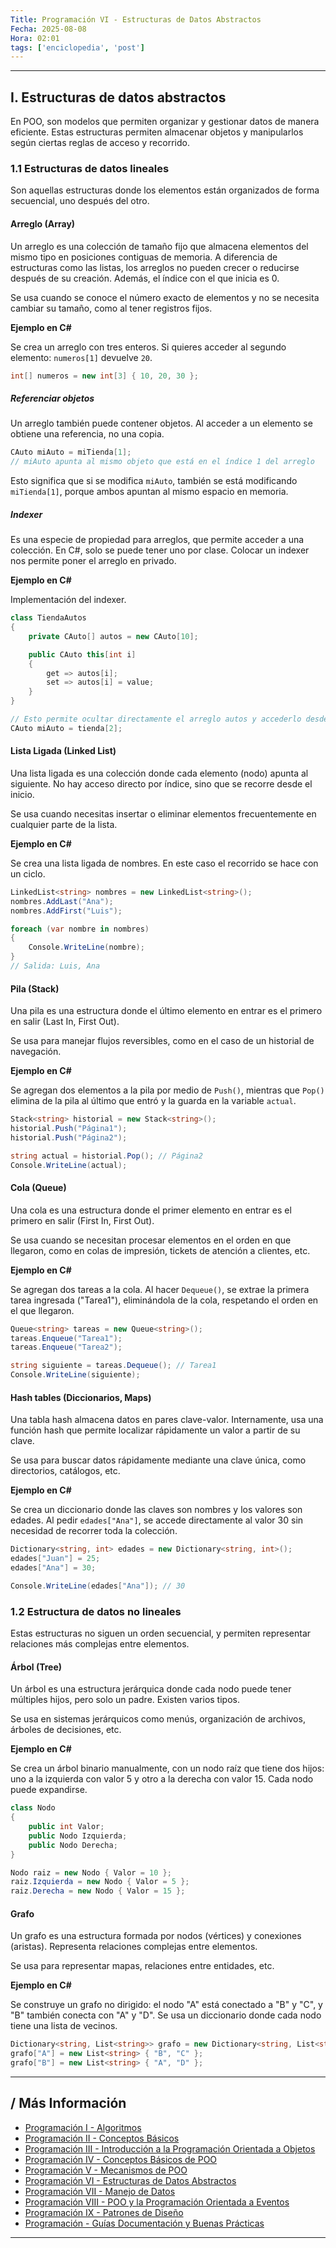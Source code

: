 ```yaml
---
Title: Programación VI - Estructuras de Datos Abstractos
Fecha: 2025-08-08
Hora: 02:01
tags: ['enciclopedia', 'post']
---
```


---

## I. Estructuras de datos abstractos

En POO, son modelos que permiten organizar y gestionar datos de manera eficiente. Estas estructuras permiten almacenar objetos y manipularlos según ciertas reglas de acceso y recorrido.

### 1.1 Estructuras de datos lineales

Son aquellas estructuras donde los elementos están organizados de forma secuencial, uno después del otro.

#### Arreglo (Array)

Un arreglo es una colección de tamaño fijo que almacena elementos del mismo tipo en posiciones contiguas de memoria. A diferencia de estructuras como las listas, los arreglos no pueden crecer o reducirse después de su creación. Además, el índice con el que inicia es 0.

Se usa cuando se conoce el número exacto de elementos y no se necesita cambiar su tamaño, como al tener registros fijos.

**Ejemplo en C#**

Se crea un arreglo con tres enteros. Si quieres acceder al segundo elemento: `numeros[1]` devuelve `20`.

```csharp
int[] numeros = new int[3] { 10, 20, 30 };
```

##### Referenciar objetos

Un arreglo también puede contener objetos. Al acceder a un elemento se obtiene una referencia, no una copia.

```csharp
CAuto miAuto = miTienda[1];
// miAuto apunta al mismo objeto que está en el índice 1 del arreglo
```

Esto significa que si se modifica `miAuto`, también se está modificando `miTienda[1]`, porque ambos apuntan al mismo espacio en memoria.

##### Indexer

Es una especie de propiedad para arreglos, que permite acceder a una colección. En C#, solo se puede tener uno por clase. Colocar un indexer nos permite poner el arreglo en privado.

**Ejemplo en C#**

Implementación del indexer.

```csharp
class TiendaAutos
{
    private CAuto[] autos = new CAuto[10];

    public CAuto this[int i]
    {
        get => autos[i];
        set => autos[i] = value;
    }
}

// Esto permite ocultar directamente el arreglo autos y accederlo desde fuera con:
CAuto miAuto = tienda[2];
```

#### Lista Ligada (Linked List)

Una lista ligada es una colección donde cada elemento (nodo) apunta al siguiente. No hay acceso directo por índice, sino que se recorre desde el inicio.

Se usa cuando necesitas insertar o eliminar elementos frecuentemente en cualquier parte de la lista.

**Ejemplo en C#**

Se crea una lista ligada de nombres. En este caso el recorrido se hace con un ciclo.

```csharp
LinkedList<string> nombres = new LinkedList<string>();
nombres.AddLast("Ana");
nombres.AddFirst("Luis");

foreach (var nombre in nombres)
{
    Console.WriteLine(nombre);
}
// Salida: Luis, Ana
```

#### Pila (Stack)

Una pila es una estructura donde el último elemento en entrar es el primero en salir (Last In, First Out).

Se usa para manejar flujos reversibles, como en el caso de un historial de navegación.

**Ejemplo en C#**

Se agregan dos elementos a la pila por medio de `Push()`, mientras que `Pop()` elimina de la pila al último que entró y la guarda en la variable `actual`.

```csharp
Stack<string> historial = new Stack<string>();
historial.Push("Página1");
historial.Push("Página2");

string actual = historial.Pop(); // Página2
Console.WriteLine(actual);
```

#### Cola (Queue)

Una cola es una estructura donde el primer elemento en entrar es el primero en salir (First In, First Out).

Se usa cuando se necesitan procesar elementos en el orden en que llegaron, como en colas de impresión, tickets de atención a clientes, etc.

**Ejemplo en C#**

Se agregan dos tareas a la cola. Al hacer `Dequeue()`, se extrae la primera tarea ingresada ("Tarea1"), eliminándola de la cola, respetando el orden en el que llegaron.

```csharp
Queue<string> tareas = new Queue<string>();
tareas.Enqueue("Tarea1");
tareas.Enqueue("Tarea2");

string siguiente = tareas.Dequeue(); // Tarea1
Console.WriteLine(siguiente);
```

#### Hash tables (Diccionarios, Maps)

Una tabla hash almacena datos en pares clave-valor. Internamente, usa una función hash que permite localizar rápidamente un valor a partir de su clave.

Se usa para buscar datos rápidamente mediante una clave única, como directorios, catálogos, etc.

**Ejemplo en C#**

Se crea un diccionario donde las claves son nombres y los valores son edades. Al pedir `edades["Ana"]`, se accede directamente al valor 30 sin necesidad de recorrer toda la colección.

```csharp
Dictionary<string, int> edades = new Dictionary<string, int>();
edades["Juan"] = 25;
edades["Ana"] = 30;

Console.WriteLine(edades["Ana"]); // 30
```

### 1.2 Estructura de datos no lineales

Estas estructuras no siguen un orden secuencial, y permiten representar relaciones más complejas entre elementos.

#### Árbol (Tree)

Un árbol es una estructura jerárquica donde cada nodo puede tener múltiples hijos, pero solo un padre. Existen varios tipos.

Se usa en sistemas jerárquicos como menús, organización de archivos, árboles de decisiones, etc.

**Ejemplo en C#**

Se crea un árbol binario manualmente, con un nodo raíz que tiene dos hijos: uno a la izquierda con valor 5 y otro a la derecha con valor 15. Cada nodo puede expandirse.

```csharp
class Nodo
{
    public int Valor;
    public Nodo Izquierda;
    public Nodo Derecha;
}

Nodo raiz = new Nodo { Valor = 10 };
raiz.Izquierda = new Nodo { Valor = 5 };
raiz.Derecha = new Nodo { Valor = 15 };

```

#### Grafo

Un grafo es una estructura formada por nodos (vértices) y conexiones (aristas). Representa relaciones complejas entre elementos.

Se usa para representar mapas, relaciones entre entidades, etc.

**Ejemplo en C#**

Se construye un grafo no dirigido: el nodo "A" está conectado a "B" y "C", y "B" también conecta con "A" y "D". Se usa un diccionario donde cada nodo tiene una lista de vecinos.

```csharp
Dictionary<string, List<string>> grafo = new Dictionary<string, List<string>>();
grafo["A"] = new List<string> { "B", "C" };
grafo["B"] = new List<string> { "A", "D" };
```


---

## / Más Información

- [Programación I - Algoritmos](/apuntes/programación-i---algoritmos/)
- [Programación II - Conceptos Básicos](/apuntes/programación-ii---conceptos-básicos/)
- [Programación III - Introducción a la Programación Orientada a Objetos](/apuntes/programación-iii---introducción-a-la-programación-orientada-a-objetos/)
- [Programación IV - Conceptos Básicos de POO](/apuntes/programación-iv---conceptos-básicos-de-poo/)
- [Programación V - Mecanismos de POO](/apuntes/programación-v---mecanismos-de-poo/)
- [Programación VI - Estructuras de Datos Abstractos](/apuntes/programación-vi---estructuras-de-datos-abstractos/)
- [Programación VII - Manejo de Datos](/apuntes/programación-vii---manejo-de-datos/)
- [Programación VIII - POO y la Programación Orientada a Eventos](/apuntes/programación-viii---poo-y-la-programación-orientada-a-eventos/)
- [Programación IX - Patrones de Diseño](/apuntes/programación-ix---patrones-de-diseño/)
- [Programación - Guías Documentación y Buenas Prácticas](/apuntes/programación---guías-documentación-y-buenas-prácticas/)

---